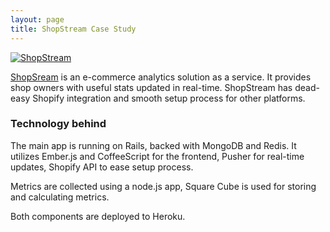 ```yaml
---
layout: page
title: ShopStream Case Study
---
```


[![ShopStream](http://f.cl.ly/items/0h1l2h3N0z142p0G1s2L/ShopStream.jpg)](http://shopstream.co)

[ShopSream](http://shopstream.co/) is an e-commerce analytics solution
as a service. It provides shop owners with useful stats updated in
real-time. ShopStream has dead-easy Shopify integration and smooth setup
process for other platforms.

### Technology behind

The main app is running on Rails, backed with MongoDB and Redis. It
utilizes Ember.js and CoffeeScript for the frontend, Pusher for
real-time updates, Shopify API to ease setup process.

Metrics are collected using a node.js app, Square Cube is used for storing and
calculating metrics.

Both components are deployed to Heroku.
